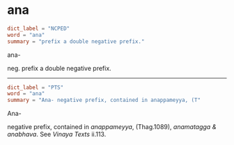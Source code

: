 # ana

``` toml
dict_label = "NCPED"
word = "ana"
summary = "prefix a double negative prefix."
```

ana\-

neg. prefix a double negative prefix.

--------------------

``` toml
dict_label = "PTS"
word = "ana"
summary = "Ana- negative prefix, contained in anappameyya, (T"
```

Ana\-

negative prefix, contained in *anappameyya*, (Thag.1089), *anamatagga & anabhava*. See *Vinaya Texts* ii.113.

